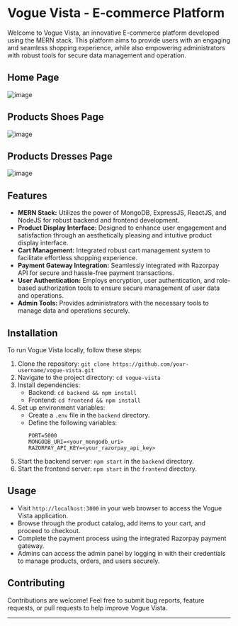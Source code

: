 # Vogue Vista - E-commerce Platform

Welcome to Vogue Vista, an innovative E-commerce platform developed using the MERN stack. This platform aims to provide users with an engaging and seamless shopping experience, while also empowering administrators with robust tools for secure data management and operation.

## Home Page

![image](https://github.com/piyush-kumar-agarwal/Ecommerse_Client/assets/91564225/0dadb4e9-5de5-4031-8711-0f05233ba7d1)

## Products Shoes Page

![image](https://github.com/piyush-kumar-agarwal/Ecommerse_Client/assets/91564225/99da5f82-6f9f-45cf-a340-9c3b8d5d4ab2)

## Products Dresses Page

![image](https://github.com/piyush-kumar-agarwal/Ecommerse_Client/assets/91564225/4b71e0c0-7dbc-455f-8f52-b1e4366b4077)



## Features

- **MERN Stack:** Utilizes the power of MongoDB, ExpressJS, ReactJS, and NodeJS for robust backend and frontend development.
- **Product Display Interface:** Designed to enhance user engagement and satisfaction through an aesthetically pleasing and intuitive product display interface.
- **Cart Management:** Integrated robust cart management system to facilitate effortless shopping experience.
- **Payment Gateway Integration:** Seamlessly integrated with Razorpay API for secure and hassle-free payment transactions.
- **User Authentication:** Employs encryption, user authentication, and role-based authorization tools to ensure secure management of user data and operations.
- **Admin Tools:** Provides administrators with the necessary tools to manage data and operations securely.

## Installation

To run Vogue Vista locally, follow these steps:

1. Clone the repository: `git clone https://github.com/your-username/vogue-vista.git`
2. Navigate to the project directory: `cd vogue-vista`
3. Install dependencies:
   - Backend: `cd backend && npm install`
   - Frontend: `cd frontend && npm install`
4. Set up environment variables:
   - Create a `.env` file in the `backend` directory.
   - Define the following variables:
     ```
     PORT=5000
     MONGODB_URI=<your_mongodb_uri>
     RAZORPAY_API_KEY=<your_razorpay_api_key>
     ```
5. Start the backend server: `npm start` in the `backend` directory.
6. Start the frontend server: `npm start` in the `frontend` directory.

## Usage

- Visit `http://localhost:3000` in your web browser to access the Vogue Vista application.
- Browse through the product catalog, add items to your cart, and proceed to checkout.
- Complete the payment process using the integrated Razorpay payment gateway.
- Admins can access the admin panel by logging in with their credentials to manage products, orders, and users securely.

## Contributing

Contributions are welcome! Feel free to submit bug reports, feature requests, or pull requests to help improve Vogue Vista.

---

